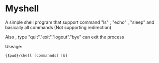 # Myshell
A simple shell program that support command "ls" , "echo" , "sleep" and basically all commands
(Not supporting redirection)

Also , type "quit"."exit"."logout"."bye" can exit the process

Useage:

    {$pwd}/shell [commannds] [&]
